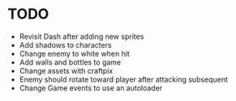 # TODO

- Revisit Dash after adding new sprites
- Add shadows to characters
- Change enemy to white when hit
- Add walls and bottles to game
- Change assets with craftpix
- Enemy should rotate toward player after attacking subsequent
- Change Game events to use an autoloader
